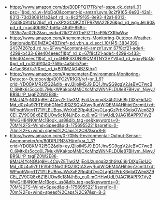 - https://www.amazon.com/dp/B0DPFQ17TR/ref=sspa_dk_detail_0?psc=1&pd_rd_w=MoDqO&content-id=amzn1.sym.8c2f9165-8e93-42a1-8313-73d3809141a2&pf_rd_p=8c2f9165-8e93-42a1-8313-73d3809141a2&pf_rd_r=XPXGCQKZXTPRZWA22E26&pd_rd_wg=JeL90&pd_rd_r=ac40b687-bd6a-48d9-858c-1935c7ac02b2&sp_csd=d2lkZ2V0TmFtZT1zcF9kZXRhaWw
- https://www.amazon.com/Anemometers-Monitoring-Outdoor-Weather-Station/dp/B01MZAO4BZ/ref=pd_ybh_a_d_sccl_10/145-3834399-2437426?pd_rd_w=SFwwY&content-id=amzn1.sym.67f8cf21-ade4-4299-b433-69e404eeecf1&pf_rd_p=67f8cf21-ade4-4299-b433-69e404eeecf1&pf_rd_r=4HBFSXDN99QM8TNY2VYV&pd_rd_wg=yNpQg&pd_rd_r=32d910a0-759b-4a8d-b7be-4e1ac36d7a7f&pd_rd_i=B01MZAO4BZ&th=1
- https://www.amazon.com/Anemometer-Environment-Monitoring-Detector-Outdoor/dp/B0FC2VR1GR/ref=sr_1_9?crid=YDOBKMR2I5G2&dib=eyJ2IjoiMSJ9.EQ1JhwSG9ggV2JeBVC7wcBC_6Mtk6s5ocg0L7MukWKakbpMMjCXcMhzWNNPLDUle87BHvm_NjwyJBRSLlrP_tagFZ0W2E88-9MaU4YgNGUg9HL4CoyZETlw3MIjEolUzunqg3z4hGls6l8jrDlXgEio1JOMd_d0z4u97hTEVbhGNqGtRQZSQtAXwyRudWIQEM4AHihtejZzcmtLtxdtWPoqhWgrrIT71lYLEUBqxJWcXxE2Rp4td2ysOLagGzPrbK6gloOWen8Z9CEi_ZV9CQ8x6Z1BUOw6c18NJhEo_cu0.mGHHwUdL9JAG16APPX1Vy2WyiGH84N0mMc1Bogk_us8&dib_tag=se&keywords=0-70M%2FS+Wind+Speed&qid=1756955221&sprefix=0-70m%2Fs+wind+speed%2Caps%2C97&sr=8-9
- https://www.amazon.com/0-70Ms-Environmental-Output-Sensor-Anemometer/dp/B0DPLPN3VH/ref=sr_1_3?crid=YDOBKMR2I5G2&dib=eyJ2IjoiMSJ9.EQ1JhwSG9ggV2JeBVC7wcBC_6Mtk6s5ocg0L7MukWKakbpMMjCXcMhzWNNPLDUle87BHvm_NjwyJBRSLlrP_tagFZ0W2E88-9MaU4YgNGUg9HL4CoyZETlw3MIjEolUzunqg3z4hGls6l8jrDlXgEio1JOMd_d0z4u97hTEVbhGNqGtRQZSQtAXwyRudWIQEM4AHihtejZzcmtLtxdtWPoqhWgrrIT71lYLEUBqxJWcXxE2Rp4td2ysOLagGzPrbK6gloOWen8Z9CEi_ZV9CQ8x6Z1BUOw6c18NJhEo_cu0.mGHHwUdL9JAG16APPX1Vy2WyiGH84N0mMc1Bogk_us8&dib_tag=se&keywords=0-70M%2FS+Wind+Speed&qid=1756955221&sprefix=0-70m%2Fs+wind+speed%2Caps%2C97&sr=8-3
